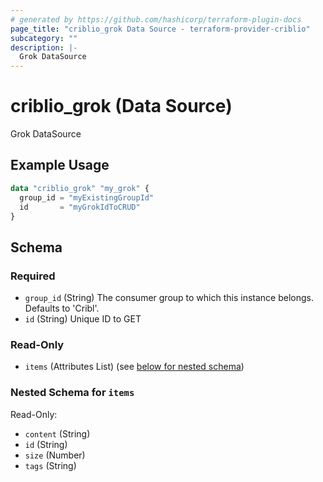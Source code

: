 ```yaml
---
# generated by https://github.com/hashicorp/terraform-plugin-docs
page_title: "criblio_grok Data Source - terraform-provider-criblio"
subcategory: ""
description: |-
  Grok DataSource
---
```


# criblio_grok (Data Source)

Grok DataSource

## Example Usage

```terraform
data "criblio_grok" "my_grok" {
  group_id = "myExistingGroupId"
  id       = "myGrokIdToCRUD"
}
```

<!-- schema generated by tfplugindocs -->
## Schema

### Required

- `group_id` (String) The consumer group to which this instance belongs. Defaults to 'Cribl'.
- `id` (String) Unique ID to GET

### Read-Only

- `items` (Attributes List) (see [below for nested schema](#nestedatt--items))

<a id="nestedatt--items"></a>
### Nested Schema for `items`

Read-Only:

- `content` (String)
- `id` (String)
- `size` (Number)
- `tags` (String)
